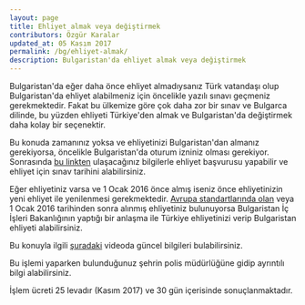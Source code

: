 ```yaml
---
layout: page
title: Ehliyet almak veya değiştirmek
contributors: Özgür Karalar
updated_at: 05 Kasım 2017
permalink: /bg/ehliyet-almak/
description: Bulgaristan'da ehliyet almak veya değiştirmek
---
```


Bulgaristan'da eğer daha önce ehliyet almadıysanız Türk vatandaşı olup Bulgaristan'da ehliyet alabilmeniz için öncelikle yazılı sınavı geçmeniz gerekmektedir. Fakat bu ülkemize göre çok daha zor bir sınav ve Bulgarca dilinde, bu yüzden ehliyeti Türkiye'den almak ve Bulgaristan'da değiştirmek daha kolay bir seçenektir.

Bu konuda zamanınız yoksa ve ehliyetinizi Bulgaristan'dan almanız gerekiyorsa, öncelikle Bulgaristan'da oturum izniniz olması gerekiyor. Sonrasında [bu linkten](http://europa.eu/youreurope/citizens/vehicles/driving-licence/get-driving-licence/index_en.htm) ulaşacağınız bilgilerle ehliyet başvurusu yapabilir ve ehliyet için sınav tarihini alabilirsiniz.

Eğer ehliyetiniz varsa ve 1 Ocak 2016 önce almış iseniz önce ehliyetinizin yeni ehliyet ile yenilenmesi gerekmektedir.
[Avrupa standartlarında olan](http://ehliyetsinavihazirlik.com/images/2016-ehliyet-belgesi.png) veya 1 Ocak 2016 tarihinden sonra alınmış ehliyetiniz bulunuyorsa Bulgaristan İç İşleri Bakanlığının yaptığı bir anlaşma ile Türkiye ehliyetinizi verip Bulgaristan ehliyeti alabilirsiniz.

Bu konuyla ilgili [şuradaki](https://www.youtube.com/watch?v=CaeGLWakAqU) videoda güncel
bilgileri bulabilirsiniz. 

Bu işlemi yaparken bulunduğunuz şehrin polis müdürlüğüne gidip ayrıntılı bilgi alabilirsiniz.

İşlem ücreti 25 levadır (Kasım 2017) ve 30 gün içerisinde sonuçlanmaktadır.
 
